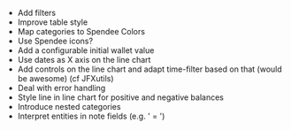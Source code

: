 - Add filters
- Improve table style
- Map categories to Spendee Colors
- Use Spendee icons?
- Add a configurable initial wallet value
- Use dates as X axis on the line chart
- Add controls on the line chart and adapt time-filter based on that (would be awesome)  (cf JFXutils)
- Deal with error handling
- Style line in line chart for positive and negative balances
- Introduce nested categories
- Interpret entities in note fields (e.g. '  = &#39;)